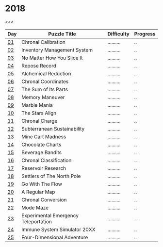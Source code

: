 # 2018

[<<<](../README.md)

| Day                       | Puzzle Title                                  | Difficulty | Progress |
|---------------------------|-----------------------------------------------|------------|----------|
| [01](./src/d01/README.md) | Chronal Calibration                           | .......... | ..       |
| [02](./src/d02/README.md) | Inventory Management System                   | .......... | ..       |
| [03](./src/d03/README.md) | No Matter How You Slice It                    | .......... | ..       |
| [04](./src/d04/README.md) | Repose Record                                 | .......... | ..       |
| [05](./src/d05/README.md) | Alchemical Reduction                          | .......... | ..       |
| [06](./src/d06/README.md) | Chronal Coordinates                           | .......... | ..       |
| [07](./src/d07/README.md) | The Sum of Its Parts                          | .......... | ..       |
| [08](./src/d08/README.md) | Memory Maneuver                               | .......... | ..       |
| [09](./src/d09/README.md) | Marble Mania                                  | .......... | ..       |
| [10](./src/d10/README.md) | The Stars Align                               | .......... | ..       |
| [11](./src/d11/README.md) | Chronal Charge                                | .......... | ..       |
| [12](./src/d12/README.md) | Subterranean Sustainability                   | .......... | ..       |
| [13](./src/d13/README.md) | Mine Cart Madness                             | .......... | ..       |
| [14](./src/d14/README.md) | Chocolate Charts                              | .......... | ..       |
| [15](./src/d15/README.md) | Beverage Bandits                              | .......... | ..       |
| [16](./src/d16/README.md) | Chronal Classification                        | .......... | ..       |
| [17](./src/d17/README.md) | Reservoir Research                            | .......... | ..       |
| [18](./src/d18/README.md) | Settlers of The North Pole                    | .......... | ..       |
| [19](./src/d19/README.md) | Go With The Flow                              | .......... | ..       |
| [20](./src/d20/README.md) | A Regular Map                                 | .......... | ..       |
| [21](./src/d21/README.md) | Chronal Conversion                            | .......... | ..       |
| [22](./src/d22/README.md) | Mode Maze                                     | .......... | ..       |
| [23](./src/d23/README.md) | Experimental Emergency Teleportation          | .......... | ..       |
| [24](./src/d24/README.md) | Immune System Simulator 20XX                  | .......... | ..       |
| [25](./src/d25/README.md) | Four-Dimensional Adventure                    | .......... | ..       |

